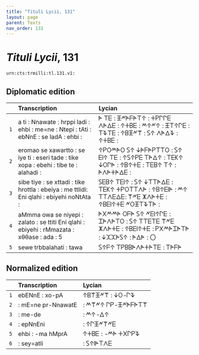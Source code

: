 ```yaml
---
title: "Tituli Lycii, 131"
layout: page
parent: Texts
nav_order: 131
---
```




# *Tituli Lycii*, 131




`urn:cts:trmilli:tl.131.v1:`

## Diplomatic edition

|  | Transcription | Lycian |
| :---: | :------ | :------ |
| `1` | a ti : Nnawate : hrppi ladi : ehbi : me=ne : Ntepi : tAti : ebNnE : se ladA : ehbi : | 𐊀 𐊗𐊆 : 𐊑𐊏𐊀𐊇𐊀𐊗𐊁 : 𐊛𐊕𐊓𐊓𐊆 𐊍𐊀𐊅𐊆 : 𐊁𐊛𐊂𐊆 : 𐊎𐊁𐊏𐊁 : 𐊑𐊗𐊁𐊓𐊆 : 𐊗𐊙𐊗𐊆 : 𐊁𐊂𐊑𐊏𐊚 : 𐊖𐊁 𐊍𐊀𐊅𐊙 : 𐊁𐊛𐊂𐊆 : |
| `2` | eromao se xawartto : se iye ti : eseri tade : tike xopa : ebehi : tibe te : alahadi : | 𐊁𐊕𐊒𐊎𐊀𐊒 𐊖𐊁 𐊜𐊀𐊇𐊀𐊕𐊗𐊗𐊒 : 𐊖𐊁 𐊆𐊊𐊁 𐊗𐊆 : 𐊁𐊖𐊁𐊕𐊆 𐊗𐊀𐊅𐊁 : 𐊗𐊆𐊋𐊁 𐊜𐊒𐊓𐊀 : 𐊁𐊂𐊁𐊛𐊆 : 𐊗𐊆𐊂𐊁 𐊗𐊁 : 𐊀𐊍𐊀𐊛𐊀𐊅𐊆 : |
| `3` | sibe tiye : se xttadi : tike hrottla : ebeiya : me ttlidi: Eni qlahi : ebiyehi noNtAta : | 𐊖𐊆𐊂𐊁 𐊗𐊆𐊊𐊁 : 𐊖𐊁 𐊜𐊗𐊗𐊀𐊅𐊆 : 𐊗𐊆𐊋𐊁 𐊛𐊕𐊒𐊗𐊗𐊍𐊀 : 𐊁𐊂𐊁𐊆𐊊𐊀 : 𐊎𐊁 𐊗𐊗𐊍𐊆𐊅𐊆: 𐊚𐊏𐊆 𐊌𐊍𐊀𐊛𐊆 : 𐊁𐊂𐊆𐊊𐊁𐊛𐊆 𐊏𐊒𐊑𐊗𐊙𐊗𐊀 : |
| `4` | aMmma owa se niyepi : zalato : se ttiti Eni qlahi : ebiyehi : rMmazata : xθθase : ada : 5 | 𐊀𐊐𐊎𐊎𐊀 𐊒𐊇𐊀 𐊖𐊁 𐊏𐊆𐊊𐊁𐊓𐊆 : 𐊈𐊀𐊍𐊀𐊗𐊒 : 𐊖𐊁 𐊗𐊗𐊆𐊗𐊆 𐊚𐊏𐊆 𐊌𐊍𐊀𐊛𐊆 : 𐊁𐊂𐊆𐊊𐊁𐊛𐊆 : 𐊕𐊐𐊎𐊀𐊈𐊀𐊗𐊀 : 𐊜𐊉𐊉𐊀𐊖𐊁 : 𐊀𐊅𐊀 : 〇 |
| `5` | sewe trbbalahati : tawa | 𐊖𐊁𐊇𐊁 𐊗𐊕𐊂𐊂𐊀𐊍𐊀𐊛𐊀𐊗𐊆 : 𐊗𐊀𐊇𐊀 |

## Normalized edition

|  | Transcription | Lycian |
| :---: | :------ | :------ |
| `1` | ebENnE : xo-pA | 𐊁𐊂𐊚𐊑𐊏𐊚 : 𐊜𐊒-𐊓𐊙 |
| `2` | : mE=ne pr-NnawatE | : 𐊎𐊚𐊏𐊁 𐊓𐊕-𐊑𐊏𐊀𐊇𐊀𐊗𐊚 |
| `3` | : me-de | : 𐊎𐊁-𐊅𐊁 |
| `4` | : epNnEni | : 𐊁𐊓𐊑𐊏𐊚𐊏𐊆 |
| `5` | ehbi : -ma hMprA | 𐊁𐊛𐊂𐊆 : -𐊎𐊀 𐊛𐊐𐊓𐊕𐊙 |
| `6` | : sey=atli | : 𐊖𐊁𐊊𐊀𐊗𐊍𐊆 |